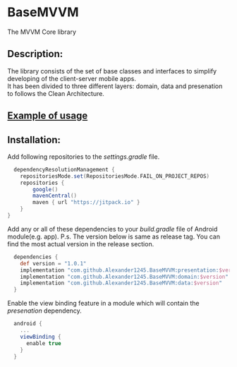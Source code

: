 # BaseMVVM
The MVVM Core library

## Description:
The library consists of the set of base classes and interfaces to simplify developing of the client-server mobile apps. </br>
It has been divided to three different layers: domain, data and presenation to follows the Clean Architecture. </br>


<h2><a href="https://github.com/Alexander1245/BaseMVVM/tree/master/app/src/main/java/com/dart69/basemvvm/main">Example of usage</a></h2>

## Installation:
Add following repositories to the <i>settings.gradle</i> file.
```groovy
  dependencyResolutionManagement {
    repositoriesMode.set(RepositoriesMode.FAIL_ON_PROJECT_REPOS)
    repositories {
        google()
        mavenCentral()
        maven { url "https://jitpack.io" }
    }
}
```

Add any or all of these dependencies to your <i>build.gradle</i> file of Android module(e.g. app).
P.s. The version below is same as release tag. You can find the most actual version in the release section.
```groovy
  dependencies {
    def version = "1.0.1"
    implementation "com.github.Alexander1245.BaseMVVM:presentation:$version"
    implementation "com.github.Alexander1245.BaseMVVM:domain:$version"
    implementation "com.github.Alexander1245.BaseMVVM:data:$version"
  }
```

Enable the view binding feature in a module which will contain the <i>presenation</i> dependency.
```groovy
  android {
    ...
    viewBinding {
      enable true
    }
  }
```
